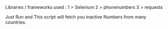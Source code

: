Libraries / frameworks used :
               1 > Selenium
               2 > phonenumbers
               3 > requests

Just Run and This script will fetch you inactive Numbers from many countries.
